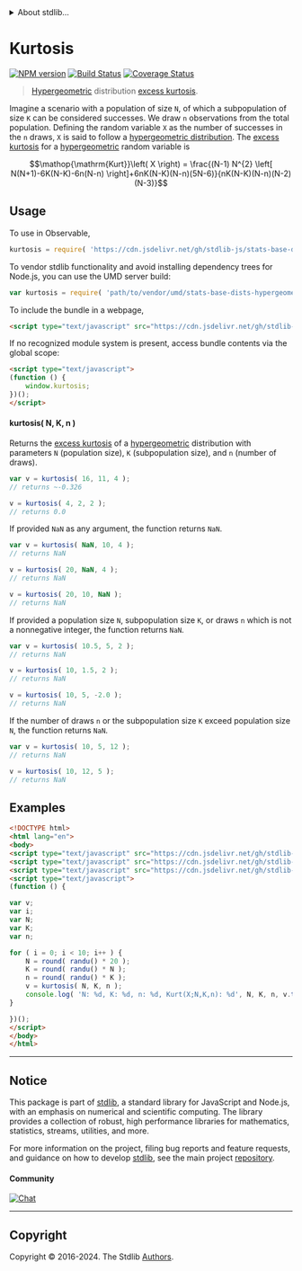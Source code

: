 <!--

@license Apache-2.0

Copyright (c) 2018 The Stdlib Authors.

Licensed under the Apache License, Version 2.0 (the "License");
you may not use this file except in compliance with the License.
You may obtain a copy of the License at

   http://www.apache.org/licenses/LICENSE-2.0

Unless required by applicable law or agreed to in writing, software
distributed under the License is distributed on an "AS IS" BASIS,
WITHOUT WARRANTIES OR CONDITIONS OF ANY KIND, either express or implied.
See the License for the specific language governing permissions and
limitations under the License.

-->


<details>
  <summary>
    About stdlib...
  </summary>
  <p>We believe in a future in which the web is a preferred environment for numerical computation. To help realize this future, we've built stdlib. stdlib is a standard library, with an emphasis on numerical and scientific computation, written in JavaScript (and C) for execution in browsers and in Node.js.</p>
  <p>The library is fully decomposable, being architected in such a way that you can swap out and mix and match APIs and functionality to cater to your exact preferences and use cases.</p>
  <p>When you use stdlib, you can be absolutely certain that you are using the most thorough, rigorous, well-written, studied, documented, tested, measured, and high-quality code out there.</p>
  <p>To join us in bringing numerical computing to the web, get started by checking us out on <a href="https://github.com/stdlib-js/stdlib">GitHub</a>, and please consider <a href="https://opencollective.com/stdlib">financially supporting stdlib</a>. We greatly appreciate your continued support!</p>
</details>

# Kurtosis

[![NPM version][npm-image]][npm-url] [![Build Status][test-image]][test-url] [![Coverage Status][coverage-image]][coverage-url] <!-- [![dependencies][dependencies-image]][dependencies-url] -->

> [Hypergeometric][hypergeometric-distribution] distribution [excess kurtosis][kurtosis].

<!-- Section to include introductory text. Make sure to keep an empty line after the intro `section` element and another before the `/section` close. -->

<section class="intro">

Imagine a scenario with a population of size `N`, of which a subpopulation of size `K` can be considered successes. We draw `n` observations from the total population. Defining the random variable `X` as the number of successes in the `n` draws, `X` is said to follow a [hypergeometric distribution][hypergeometric-distribution]. The [excess kurtosis][kurtosis] for a [hypergeometric][hypergeometric-distribution] random variable is

<!-- <equation class="equation" label="eq:hypergeometric_kurtosis" align="center" raw="\operatorname{Kurt}\left( X \right) = \frac{(N-1) N^{2} \left[ N(N+1)-6K(N-K)-6n(N-n) \right]+6nK(N-K)(N-n)(5N-6)}{nK(N-K)(N-n)(N-2)(N-3)}" alt="Excess kurtosis for a hypergeometric distribution."> -->

```math
\mathop{\mathrm{Kurt}}\left( X \right) = \frac{(N-1) N^{2} \left[ N(N+1)-6K(N-K)-6n(N-n) \right]+6nK(N-K)(N-n)(5N-6)}{nK(N-K)(N-n)(N-2)(N-3)}
```

<!-- <div class="equation" align="center" data-raw-text="\operatorname{Kurt}\left( X \right) = \frac{(N-1) N^{2} \left[ N(N+1)-6K(N-K)-6n(N-n) \right]+6nK(N-K)(N-n)(5N-6)}{nK(N-K)(N-n)(N-2)(N-3)}" data-equation="eq:hypergeometric_kurtosis">
    <img src="https://cdn.jsdelivr.net/gh/stdlib-js/stdlib@591cf9d5c3a0cd3c1ceec961e5c49d73a68374cb/lib/node_modules/@stdlib/stats/base/dists/hypergeometric/kurtosis/docs/img/equation_hypergeometric_kurtosis.svg" alt="Excess kurtosis for a hypergeometric distribution.">
    <br>
</div> -->

<!-- </equation> -->

</section>

<!-- /.intro -->

<!-- Package usage documentation. -->



<section class="usage">

## Usage

To use in Observable,

```javascript
kurtosis = require( 'https://cdn.jsdelivr.net/gh/stdlib-js/stats-base-dists-hypergeometric-kurtosis@umd/browser.js' )
```

To vendor stdlib functionality and avoid installing dependency trees for Node.js, you can use the UMD server build:

```javascript
var kurtosis = require( 'path/to/vendor/umd/stats-base-dists-hypergeometric-kurtosis/index.js' )
```

To include the bundle in a webpage,

```html
<script type="text/javascript" src="https://cdn.jsdelivr.net/gh/stdlib-js/stats-base-dists-hypergeometric-kurtosis@umd/browser.js"></script>
```

If no recognized module system is present, access bundle contents via the global scope:

```html
<script type="text/javascript">
(function () {
    window.kurtosis;
})();
</script>
```

#### kurtosis( N, K, n )

Returns the [excess kurtosis][kurtosis] of a [hypergeometric][hypergeometric-distribution] distribution with parameters `N` (population size), `K` (subpopulation size), and `n` (number of draws).

```javascript
var v = kurtosis( 16, 11, 4 );
// returns ~-0.326

v = kurtosis( 4, 2, 2 );
// returns 0.0
```

If provided `NaN` as any argument, the function returns `NaN`.

```javascript
var v = kurtosis( NaN, 10, 4 );
// returns NaN

v = kurtosis( 20, NaN, 4 );
// returns NaN

v = kurtosis( 20, 10, NaN );
// returns NaN
```

If provided a population size `N`, subpopulation size `K`, or draws `n` which is not a nonnegative integer, the function returns `NaN`.

```javascript
var v = kurtosis( 10.5, 5, 2 );
// returns NaN

v = kurtosis( 10, 1.5, 2 );
// returns NaN

v = kurtosis( 10, 5, -2.0 );
// returns NaN
```

If the number of draws `n` or the subpopulation size `K` exceed population size `N`, the function returns `NaN`.

```javascript
var v = kurtosis( 10, 5, 12 );
// returns NaN

v = kurtosis( 10, 12, 5 );
// returns NaN
```

</section>

<!-- /.usage -->

<!-- Package usage notes. Make sure to keep an empty line after the `section` element and another before the `/section` close. -->

<section class="notes">

</section>

<!-- /.notes -->

<!-- Package usage examples. -->

<section class="examples">

## Examples

<!-- eslint no-undef: "error" -->

```html
<!DOCTYPE html>
<html lang="en">
<body>
<script type="text/javascript" src="https://cdn.jsdelivr.net/gh/stdlib-js/random-base-randu@umd/browser.js"></script>
<script type="text/javascript" src="https://cdn.jsdelivr.net/gh/stdlib-js/math-base-special-round@umd/browser.js"></script>
<script type="text/javascript" src="https://cdn.jsdelivr.net/gh/stdlib-js/stats-base-dists-hypergeometric-kurtosis@umd/browser.js"></script>
<script type="text/javascript">
(function () {

var v;
var i;
var N;
var K;
var n;

for ( i = 0; i < 10; i++ ) {
    N = round( randu() * 20 );
    K = round( randu() * N );
    n = round( randu() * K );
    v = kurtosis( N, K, n );
    console.log( 'N: %d, K: %d, n: %d, Kurt(X;N,K,n): %d', N, K, n, v.toFixed( 4 ) );
}

})();
</script>
</body>
</html>
```

</section>

<!-- /.examples -->

<!-- Section to include cited references. If references are included, add a horizontal rule *before* the section. Make sure to keep an empty line after the `section` element and another before the `/section` close. -->

<section class="references">

</section>

<!-- /.references -->

<!-- Section for related `stdlib` packages. Do not manually edit this section, as it is automatically populated. -->

<section class="related">

</section>

<!-- /.related -->

<!-- Section for all links. Make sure to keep an empty line after the `section` element and another before the `/section` close. -->


<section class="main-repo" >

* * *

## Notice

This package is part of [stdlib][stdlib], a standard library for JavaScript and Node.js, with an emphasis on numerical and scientific computing. The library provides a collection of robust, high performance libraries for mathematics, statistics, streams, utilities, and more.

For more information on the project, filing bug reports and feature requests, and guidance on how to develop [stdlib][stdlib], see the main project [repository][stdlib].

#### Community

[![Chat][chat-image]][chat-url]

---

## Copyright

Copyright &copy; 2016-2024. The Stdlib [Authors][stdlib-authors].

</section>

<!-- /.stdlib -->

<!-- Section for all links. Make sure to keep an empty line after the `section` element and another before the `/section` close. -->

<section class="links">

[npm-image]: http://img.shields.io/npm/v/@stdlib/stats-base-dists-hypergeometric-kurtosis.svg
[npm-url]: https://npmjs.org/package/@stdlib/stats-base-dists-hypergeometric-kurtosis

[test-image]: https://github.com/stdlib-js/stats-base-dists-hypergeometric-kurtosis/actions/workflows/test.yml/badge.svg?branch=main
[test-url]: https://github.com/stdlib-js/stats-base-dists-hypergeometric-kurtosis/actions/workflows/test.yml?query=branch:main

[coverage-image]: https://img.shields.io/codecov/c/github/stdlib-js/stats-base-dists-hypergeometric-kurtosis/main.svg
[coverage-url]: https://codecov.io/github/stdlib-js/stats-base-dists-hypergeometric-kurtosis?branch=main

<!--

[dependencies-image]: https://img.shields.io/david/stdlib-js/stats-base-dists-hypergeometric-kurtosis.svg
[dependencies-url]: https://david-dm.org/stdlib-js/stats-base-dists-hypergeometric-kurtosis/main

-->

[chat-image]: https://img.shields.io/gitter/room/stdlib-js/stdlib.svg
[chat-url]: https://app.gitter.im/#/room/#stdlib-js_stdlib:gitter.im

[stdlib]: https://github.com/stdlib-js/stdlib

[stdlib-authors]: https://github.com/stdlib-js/stdlib/graphs/contributors

[umd]: https://github.com/umdjs/umd
[es-module]: https://developer.mozilla.org/en-US/docs/Web/JavaScript/Guide/Modules

[deno-url]: https://github.com/stdlib-js/stats-base-dists-hypergeometric-kurtosis/tree/deno
[umd-url]: https://github.com/stdlib-js/stats-base-dists-hypergeometric-kurtosis/tree/umd
[esm-url]: https://github.com/stdlib-js/stats-base-dists-hypergeometric-kurtosis/tree/esm
[branches-url]: https://github.com/stdlib-js/stats-base-dists-hypergeometric-kurtosis/blob/main/branches.md

[hypergeometric-distribution]: https://en.wikipedia.org/wiki/Hypergeometric_distribution

[kurtosis]: https://en.wikipedia.org/wiki/Kurtosis

</section>

<!-- /.links -->
